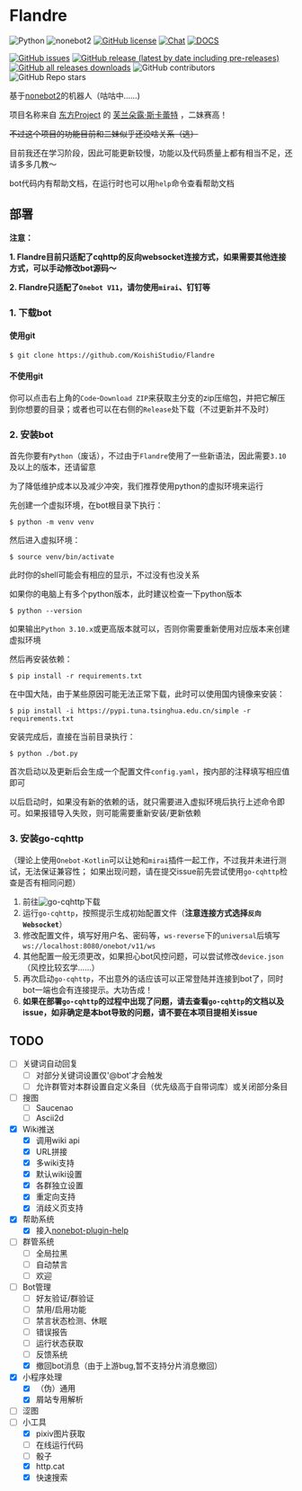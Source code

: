 # Flandre

![Python](https://img.shields.io/badge/python-3.10%2B-lightgrey)
![nonebot2](https://img.shields.io/badge/nonebot2-2.0.0b2-yellowgreen)
[![GitHub license](https://img.shields.io/github/license/KoishiStudio/Flandre)](https://github.com/KoishiStudio/Flandre/blob/main/LICENSE)
[![Chat](https://img.shields.io/badge/Chat-724678572-green)](https://jq.qq.com/?_wv=1027&k=z75kmJl7)
[![DOCS](https://img.shields.io/badge/DOCS-Flandre%20Docs-blue)](https://wiki.koishichan.top/wiki/Flandre:%E5%B8%AE%E5%8A%A9)

[![GitHub issues](https://img.shields.io/github/issues/KoishiStudio/FLandre)](https://github.com/KoishiStudio/Flandre/issues)
[![GitHub release (latest by date including pre-releases)](https://img.shields.io/github/v/release/KoishiStudio/Flandre?include_prereleases)](https://github.com/KoishiStudio/Flandre/releases)
[![GitHub all releases downloads](https://img.shields.io/github/downloads/KoishiStudio/Flandre/total)](https://github.com/KoishiStudio/Flandre/releases)
![GitHub contributors](https://img.shields.io/github/contributors/KoishiStudio/Flandre)
![GitHub Repo stars](https://img.shields.io/github/stars/KoishiStudio/Flandre?style=social)


基于[nonebot2](https://github.com/nonebot/nonebot2)的机器人（咕咕中……)

项目名称来自 [东方Project](https://zh.moegirl.org.cn/zh-cn/%E4%B8%9C%E6%96%B9Project) 的 [芙兰朵露·斯卡蕾特](https://zh.moegirl.org.cn/%E8%8A%99%E5%85%B0%E6%9C%B5%E9%9C%B2%C2%B7%E6%96%AF%E5%8D%A1%E8%95%BE%E7%89%B9) ，二妹赛高！

~~不过这个项目的功能目前和二妹似乎还没啥关系（逃）~~

目前我还在学习阶段，因此可能更新较慢，功能以及代码质量上都有相当不足，还请多多几教～

bot代码内有帮助文档，在运行时也可以用`help`命令查看帮助文档

## 部署

**注意：**

**1. Flandre目前只适配了cqhttp的反向websocket连接方式，如果需要其他连接方式，可以手动修改bot源码～**

**2. Flandre只适配了`Onebot V11`，请勿使用`mirai`、钉钉等**


### 1. 下载bot
#### 使用git
```console
$ git clone https://github.com/KoishiStudio/Flandre 
```
#### 不使用git
你可以点击右上角的`Code`-`Download ZIP`来获取主分支的zip压缩包，并把它解压到你想要的目录；或者也可以在右侧的`Release`处下载（不过更新并不及时）

### 2. 安装bot
首先你要有`Python`（废话），不过由于`Flandre`使用了一些新语法，因此需要`3.10`及以上的版本，还请留意

为了降低维护成本以及减少冲突，我们推荐使用python的虚拟环境来运行

先创建一个虚拟环境，在bot根目录下执行：
```console
$ python -m venv venv
```
然后进入虚拟环境：
```console
$ source venv/bin/activate
```

此时你的shell可能会有相应的显示，不过没有也没关系

如果你的电脑上有多个python版本，此时建议检查一下python版本
```console
$ python --version
```

如果输出`Python 3.10.x`或更高版本就可以，否则你需要重新使用对应版本来创建虚拟环境

然后再安装依赖：
```console
$ pip install -r requirements.txt
```

在中国大陆，由于某些原因可能无法正常下载，此时可以使用国内镜像来安装：

```console
$ pip install -i https://pypi.tuna.tsinghua.edu.cn/simple -r requirements.txt
```

安装完成后，直接在当前目录执行：
```console
$ python ./bot.py
```

首次启动以及更新后会生成一个配置文件`config.yaml`，按内部的注释填写相应值即可

以后启动时，如果没有新的依赖的话，就只需要进入虚拟环境后执行上述命令即可。如果报错导入失败，则可能需要重新安装/更新依赖


### 3. 安装go-cqhttp

（理论上使用`Onebot-Kotlin`可以让她和`mirai`插件一起工作，不过我并未进行测试，无法保证兼容性；
如果出现问题，请在提交issue前先尝试使用`go-cqhttp`检查是否有相同问题）

1. 前往![go-cqhttp](https://github.com/Mrs4s/go-cqhttp)下载
2. 运行`go-cqhttp`，按照提示生成初始配置文件（**注意连接方式选择`反向Websocket`**）
3. 修改配置文件，填写好用户名、密码等，`ws-reverse`下的`universal`后填写 `ws://localhost:8080/onebot/v11/ws`
4. 其他配置一般无须更改，如果担心bot风控问题，可以尝试修改`device.json`（风控比较玄学……）
5. 再次启动`go-cqhttp`，不出意外的话应该可以正常登陆并连接到bot了，同时bot一端也会有连接提示。大功告成！
6. **如果在部署`go-cqhttp`的过程中出现了问题，请去查看`go-cqhttp`的文档以及issue，如非确定是本bot导致的问题，请不要在本项目提相关issue**

## TODO
- [ ] 关键词自动回复
  - [ ] 对部分关键词设置仅'@bot'才会触发
  - [ ] 允许群管对本群设置自定义条目（优先级高于自带词库）或关闭部分条目
- [ ] 搜图
  - [ ] Saucenao
  - [ ] Ascii2d
- [x] Wiki推送
  - [x] 调用wiki api
  - [x] URL拼接
  - [x] 多wiki支持
  - [x] 默认wiki设置
  - [x] 各群独立设置
  - [x] 重定向支持
  - [x] 消歧义页支持
- [x] 帮助系统
  - [x] 接入[nonebot-plugin-help](https://github.com/XZhouQD/nonebot-plugin-help)
- [ ] 群管系统
  - [ ] 全局拉黑
  - [ ] 自动禁言
  - [ ] 欢迎
- [ ] Bot管理
  - [ ] 好友验证/群验证
  - [ ] 禁用/启用功能
  - [ ] 禁言状态检测、休眠
  - [ ] 错误报告
  - [ ] 运行状态获取
  - [ ] 反馈系统
  - [x] 撤回bot消息（由于上游bug,暂不支持分片消息撤回）
- [x] 小程序处理
  - [x] （伪）通用
  - [x] 屑站专用解析
- [ ] 涩图
- [ ] 小工具
  - [x] pixiv图片获取
  - [ ] 在线运行代码
  - [ ] 骰子
  - [x] http.cat
  - [x] 快速搜索
